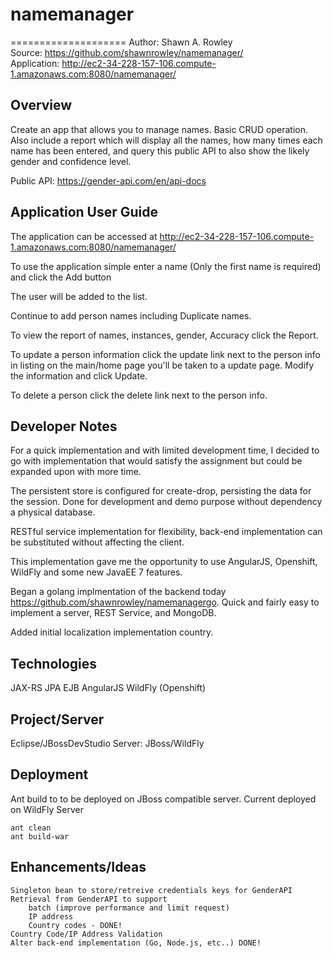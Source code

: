 # namemanager

====================
Author: Shawn A. Rowley  
Source: <https://github.com/shawnrowley/namemanager/>  
Application: http://ec2-34-228-157-106.compute-1.amazonaws.com:8080/namemanager/

Overview
-----------

Create an app that allows you to manage names. Basic CRUD operation. Also include a report which will display all the names, how many times each name has been entered, and query this public API to also show the likely gender and confidence level.

Public API: https://gender-api.com/en/api-docs


Application User Guide
-----------

The application can be accessed at http://ec2-34-228-157-106.compute-1.amazonaws.com:8080/namemanager/

To use the application simple enter a name (Only the first name is required) and click the Add button

The user will be added to the list. 

Continue to add person names including Duplicate names.

To view the report of names, instances, gender, Accuracy click the Report. 

To update a person information click the update link next to the person info in listing on the main/home page you'll be taken to a update page. Modify the information and click Update.

To delete a person click the delete link next to the person info.


Developer Notes
-----------

For a quick implementation and with limited development time, I decided to go with implementation that would satisfy the assignment but could be expanded upon with more time. 

The persistent store is configured for create-drop, persisting the data for the session. Done for development and demo purpose without dependency a physical database.

RESTful service implementation for flexibility, back-end implementation can be substituted without affecting the client. 

This implementation gave me the opportunity to use AngularJS, Openshift, WildFly and some new JavaEE 7 features. 

Began a golang implmentation of the backend today https://github.com/shawnrowley/namemanagergo. Quick and fairly easy to implement a server, REST Service, and MongoDB.

Added initial localization implementation country.

Technologies
-----------

JAX-RS
JPA
EJB
AngularJS
WildFly (Openshift)


Project/Server
-----------

Eclipse/JBossDevStudio
Server: JBoss/WildFly 


Deployment
-----------

Ant build to to be deployed on JBoss compatible server. Current deployed on WildFly Server

	ant clean
	ant build-war 
	
Enhancements/Ideas
-----------	

	Singleton bean to store/retreive credentials keys for GenderAPI
	Retrieval from GenderAPI to support 
		batch (improve performance and limit request)
		IP address
		Country codes - DONE!
	Country Code/IP Address Validation
	Alter back-end implementation (Go, Node.js, etc..) DONE!




	

	
	
	

	
